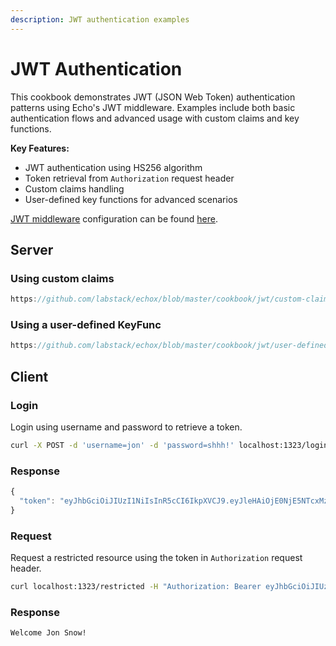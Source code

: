 ```yaml
---
description: JWT authentication examples
---
```


# JWT Authentication

This cookbook demonstrates JWT (JSON Web Token) authentication patterns using Echo's JWT middleware. Examples include both basic authentication flows and advanced usage with custom claims and key functions.

**Key Features:**
- JWT authentication using HS256 algorithm
- Token retrieval from `Authorization` request header
- Custom claims handling
- User-defined key functions for advanced scenarios

[JWT middleware](../middleware/jwt.md) configuration can be found [here](../middleware/jwt.md#configuration).

## Server

### Using custom claims

```go reference
https://github.com/labstack/echox/blob/master/cookbook/jwt/custom-claims/server.go
```

### Using a user-defined KeyFunc

```go reference
https://github.com/labstack/echox/blob/master/cookbook/jwt/user-defined-keyfunc/server.go
```

## Client

### Login

Login using username and password to retrieve a token.

```sh
curl -X POST -d 'username=jon' -d 'password=shhh!' localhost:1323/login
```

### Response

```js
{
  "token": "eyJhbGciOiJIUzI1NiIsInR5cCI6IkpXVCJ9.eyJleHAiOjE0NjE5NTcxMzZ9.RB3arc4-OyzASAaUhC2W3ReWaXAt_z2Fd3BN4aWTgEY"
}
```

### Request

Request a restricted resource using the token in `Authorization` request header.

```sh
curl localhost:1323/restricted -H "Authorization: Bearer eyJhbGciOiJIUzI1NiIsInR5cCI6IkpXVCJ9.eyJleHAiOjE0NjE5NTcxMzZ9.RB3arc4-OyzASAaUhC2W3ReWaXAt_z2Fd3BN4aWTgEY"
```

### Response

```sh
Welcome Jon Snow!
```
